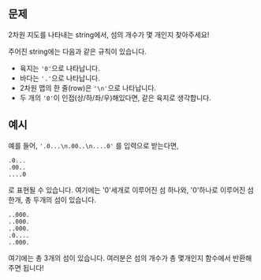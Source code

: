 ## 문제

2차원 지도를 나타내는 string에서, 섬의 개수가 몇 개인지 찾아주세요!

주어진 string에는 다음과 같은 규칙이 있습니다.

- 육지는 `'0'`으로 나타납니다.
- 바다는 `'.'`으로 나타납니다.
- 2차원 맵의 한 줄(row)은 `'\n'`으로 나타납니다.
- 두 개의 `'0'`이 인접(상/하/좌/우)해있다면, 같은 육지로 생각합니다.

## 예시

예를 들어,
`'.0...\n.00..\n....0'` 를 입력으로 받는다면,

```
.0...
.00..
....0
```

로 표현될 수 있습니다. 여기에는 '0'세개로 이루어진 섬 하나와, '0'하나로 이루어진 섬한개, 총 두개의 섬이 있습니다.

```
..000.
..000.
..000.
.0....
..000.
```

여기에는 총 3개의 섬이 있습니다. 여러분은 섬의 개수가 총 몇개인지 함수에서 반환해주면 됩니다!
